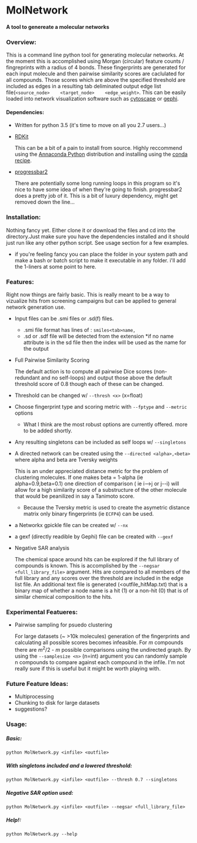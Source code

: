 # MolNetwork

#### A tool to genereate a molecular networks

### Overview:
This is a command line python tool for generating molecular networks. At the moment this is accomplished using Morgan (circular) feature counts / fingreprints with a radius of 4 bonds. These fingerprints are generated for each input molecule and then pairwise  similarity scores are caclulated for all compounds. Those scores which are above the specified threshold are included as edges in a resulting tab deliminated output edge list file(`<source_node>    <target_node>    <edge_weight>`. This can be easily loaded into network visualization software such as [cytoscape](http://www.cytoscape.org/) or [gephi](https://gephi.org/).

#### Dependencies:
* Written for python 3.5 (it's time to move on all you 2.7 users...)
* [RDKit](http://www.rdkit.org/)

  This can be a bit of a pain to install from source. Highly reccommend using the [Annaconda Python](https://www.continuum.io/downloads) distribution and installing using the [conda recipe](http://www.rdkit.org/docs/Install.html).

* [progressbar2](https://pypi.python.org/pypi/progressbar2)

  There are potentially some long running loops in this program so it's nice to have some idea of when they're going to finish. progressbar2 does a pretty job of it. This is a bit of luxury dependency, might get removed down the line...

### Installation:

Nothing fancy yet. Either clone it or download the files and cd into the directory.Just make sure you have the dependencies installed and it should just run like any other python script. See usage section for a few examples. 
  * if you're feeling fancy you can place the folder in your system path and make a bash or batch script to make it executable in any folder. i'll add the 1-liners at some point to here. 

### Features:

Right now things are fairly basic. This is really meant to be a way to vizualize hits from screening campaigns but can be applied to general network generation use.

* Input files can be .smi files or .sd(f) files.
  * .smi file format has lines of : `smiles<tab>name,`
  * .sd or .sdf file will be detected from the extension
    *if no name attribute is in the sd file then the index will be used as the name for the output
* Full Pairwise Similarity Scoring

  The default action is to compute all pairwise Dice scores (non-redundant and no self-loops) and output those above the default threshold score of 0.8 though each of these can be changed. 

* Threshold can be changed w/ `--thresh <x>` (x=float)
* Choose fingerprint type and scoring metric with `--fptype` and `--metric` options
  * What I think are the most robust options are currently offered. more to be added shortly.
* Any resulting singletons can be included as self loops w/ `--singletons`
* A directed network can be created using the `--directed <alpha>,<beta>` where alpha and beta are Tversky weights

  This is an under appreciated distance metric for the problem of clustering molecules. If one makes beta = 1-alpha (ie alpha=0.9,beta=0.1) one direction of comparison ( ie i-->j or j--i) will allow for a high similarity score of a substructure of the other molecule that would be peanilized in say a Tanimoto score. 
    * Because the Tversky metric is used to create the asymetric distance matrix only binary fingerprints (ie `ECFP4`) can be used.
* a Networkx gpickle file can be created w/ `--nx`
* a gexf (directly readible by Gephi) file can be created with `--gexf`
  
* Negative SAR analysis

  The chemical space around hits can be explored if the full library of compounds is known. This is accomplished by the `--negsar <full_library_file>` argument. Hits are compared to all members of the full library and any scores over the threshold are included in the edge list file. An additional text file is generated (<outfile_hitMap.txt) that is a binary map of whether a node name is a hit (1) or a non-hit (0) that is of similar chemical composition to the hits.

### Experimental Featueres:

* Pairwise sampling for psuedo clustering

  For large datasets (~ >10k molecules) generation of the fingerprints and calculating all possible scores becomes infeasible. For *m* compounds there are *m*<sup>2</sup>/2 - *m* possible comparisons using the undirected graph. By using the `--samplesize <n>` (n=int) argument you can randomly sample n compounds to compare against each compound in the infile. I'm not really sure if this is useful but it might be worth playing with.

### Future Feature Ideas:

* Multiprocessing
* Chunking to disk for large datasets
* suggestions?

### Usage:

##### Basic:
`python MolNetwork.py <infile> <outfile>`
##### With singletons included and a lowered threshold:
`python MolNetwork.py <infile> <outfile> --thresh 0.7 --singletons`
##### Negative SAR option used:
`python MolNetwork.py <infile> <outfile> --negsar <full_library_file>`
##### Help!:
`python MolNetwork.py --help`
